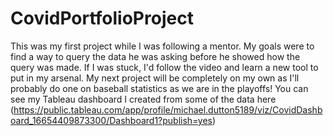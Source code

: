 # CovidPortfolioProject
This was my first project while I was following a mentor. My goals were to find a way to query the data he was asking before he showed how the query was made.
If I was stuck, I'd follow the video and learn a new tool to put in my arsenal.
My next project will be completely on my own as I'll probably do one on baseball statistics as we are in the playoffs!
You can see my Tableau dashboard I created from some of the data here (https://public.tableau.com/app/profile/michael.dutton5189/viz/CovidDashboard_16654409873300/Dashboard1?publish=yes)
